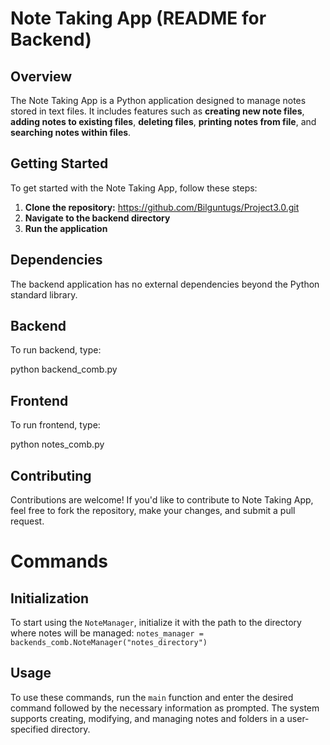 # Note Taking App (README for Backend)


## Overview
The Note Taking App is a Python application designed to manage notes stored in text files. It includes features such as **creating new note files**, **adding notes to existing files**, **deleting files**, **printing notes from file**, and **searching notes within files**.


## Getting Started
To get started with the Note Taking App, follow these steps:

1. **Clone the repository:**  https://github.com/Bilguntugs/Project3.0.git
2. **Navigate to the backend directory**
3. **Run the application**


## Dependencies
The backend application has no external dependencies beyond the Python standard library.


## Backend
To run backend, type: 

 python backend_comb.py

## Frontend
To run frontend, type:

python notes_comb.py


## Contributing
Contributions are welcome! If you'd like to contribute to Note Taking App, feel free to fork the repository, make your changes, and submit a pull request.

# Commands

## Initialization

To start using the `NoteManager`, initialize it with the path to the directory where notes will be managed:
`notes_manager = backends_comb.NoteManager("notes_directory")`


## Usage

To use these commands, run the `main` function and enter the desired command followed by the necessary information as prompted. The system supports creating, modifying, and managing notes and folders in a user-specified directory.






